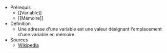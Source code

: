 - Prérequis
	- [[Variable]]
	- [[Mémoire]]
- Définition
	-	Une adresse d'une variable est une valeur désignant l'emplacement d'une variable en mémoire.
-  Sources
	-  [Wikipedia](https://fr.wikipedia.org/wiki/Adressage_m%C3%A9moire)
